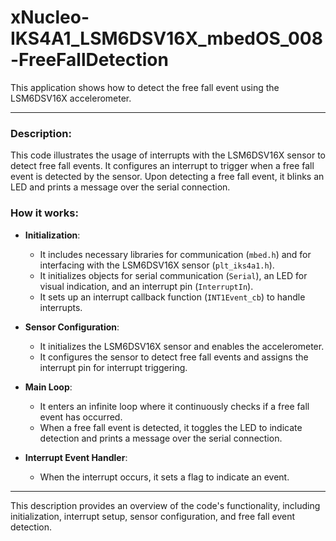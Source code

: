 # xNucleo-IKS4A1_LSM6DSV16X_mbedOS_008-FreeFallDetection

This application shows how to detect the free fall event using the LSM6DSV16X accelerometer.

---
### Description:

This code illustrates the usage of interrupts with the LSM6DSV16X sensor to detect free fall events. It configures an interrupt to trigger when a free fall event is detected by the sensor. Upon detecting a free fall event, it blinks an LED and prints a message over the serial connection.

### How it works:

- **Initialization**: 
  - It includes necessary libraries for communication (`mbed.h`) and for interfacing with the LSM6DSV16X sensor (`plt_iks4a1.h`).
  - It initializes objects for serial communication (`Serial`), an LED for visual indication, and an interrupt pin (`InterruptIn`).
  - It sets up an interrupt callback function (`INT1Event_cb`) to handle interrupts.

- **Sensor Configuration**: 
  - It initializes the LSM6DSV16X sensor and enables the accelerometer.
  - It configures the sensor to detect free fall events and assigns the interrupt pin for interrupt triggering.

- **Main Loop**:
  - It enters an infinite loop where it continuously checks if a free fall event has occurred.
  - When a free fall event is detected, it toggles the LED to indicate detection and prints a message over the serial connection.

- **Interrupt Event Handler**:
  - When the interrupt occurs, it sets a flag to indicate an event.

---

This description provides an overview of the code's functionality, including initialization, interrupt setup, sensor configuration, and free fall event detection.